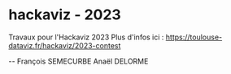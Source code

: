 # hackaviz - 2023
Travaux pour l'Hackaviz 2023 
Plus d'infos ici : https://toulouse-dataviz.fr/hackaviz/2023-contest 

--
François SEMECURBE
Anaël DELORME
